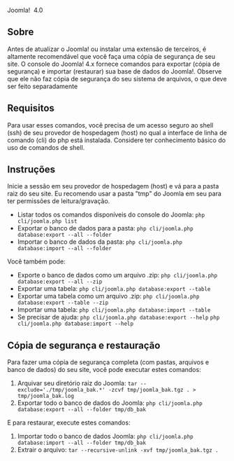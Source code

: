 <!-- Filename: J4.x:CLI_Database_Exporter_Importer / Display title: Exportador e importador de banco de dados de interface de linha de comando (CLI) -->

Joomla!  4.0

## Sobre

Antes de atualizar o Joomla! ou  instalar uma extensão de
terceiros,
é altamente recomendável que você faça uma cópia de segurança de seu
site.
O console do Joomla! 4.x fornece comandos para exportar (cópia de
segurança) e importar (restaurar) sua base de dados do Joomla!. Observe
que ele não faz cópia de segurança do seu sistema de arquivos, o que
deve ser feito separadamente

## Requisitos

Para usar esses comandos, você precisa de um acesso seguro ao shell
(ssh) de seu provedor de hospedagem (host) no qual a interface de linha
de comando (cli) do php está instalada. Considere ter conhecimento
básico do uso de comandos de shell.

## Instruções

Inicie a sessão em seu provedor de hospedagem (host) e vá para a pasta
raiz do seu site.
Eu recomendo usar a pasta "tmp" do Joomla em seu para ter permissões de
leitura/gravação.

- Listar todos os comandos disponíveis do console do Joomla:
  `php cli/joomla.php list`
- Exportar o banco de dados para a pasta:
  `php cli/joomla.php database:export --all --folder `
- Importar o banco de dados da pasta:
  `php cli/joomla.php database:import --all --folder `

Você também pode:

- Exporte o banco de dados como um arquivo .zip:
  `php cli/joomla.php database:export --all --zip`
- Exportar uma tabela:
  `php cli/joomla.php database:export --table `
- Exportar uma tabela como um arquivo .zip:
  `php cli/joomla.php database:export --table --zip`
- Importar uma tabela:
  `php cli/joomla.php database:import --table `
- Se precisar de ajuda:
  `php cli/joomla.php database:export --help`
  `php cli/joomla.php database:import --help`

## Cópia de segurança e restauração

Para fazer uma cópia de segurança completa (com pastas, arquivos e banco
de dados) do seu site, você pode executar estes comandos:

1.  Arquivar seu diretório raiz do Joomla:
    `tar --exclude='./tmp/joomla_bak.*' -zcvf tmp/joomla_bak.tgz . > tmp/joomla_bak.log`
2.  Exportar todo o banco de dados do Joomla:
    `php cli/joomla.php database:export --all --folder tmp/db_bak`

E para restaurar, execute estes comandos:

1.  Importar todo o banco de dados Joomla:
    `php cli/joomla.php database:import --all --folder tmp/db_bak`
2.  Extrair o arquivo:
    `tar --recursive-unlink -xvf tmp/joomla_bak.tgz .`
